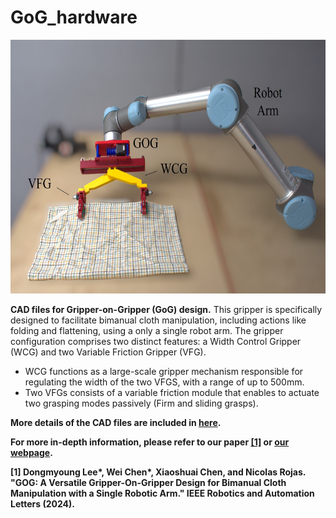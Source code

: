 # GoG_hardware

<p align="center">
  <img src="./img/GoG_img.jpg" width="640" height="406">

**CAD files for Gripper-on-Gripper (GoG) design.** This gripper is specifically designed to facilitate bimanual cloth manipulation, including actions like folding and flattening, using a only a single robot arm. The gripper configuration comprises two distinct features: a Width Control Gripper (WCG) and two Variable Friction Gripper (VFG). 
- WCG functions as a large-scale gripper mechanism responsible for regulating the width of the two VFGS, with a range of up to 500mm. 
- Two VFGs consists of a variable friction module that enables to actuate two grasping modes passively (Firm and sliding grasps).

**More details of the CAD files are included in [here](https://github.com/DongmyoungL/GoG_hardware/raw/main/details/GOG_part_file_list.pdf).**

**For more in-depth information, please refer to our paper [[1]](https://ieeexplore.ieee.org/abstract/document/10410659) or [our webpage](https://sites.google.com/view/gripperongripper).**

<strong>[1] Dongmyoung Lee*, Wei Chen*, Xiaoshuai Chen, and Nicolas Rojas. "GOG: A Versatile Gripper-On-Gripper Design for Bimanual Cloth Manipulation with a Single Robotic Arm." IEEE Robotics and Automation Letters (2024).</strong>
